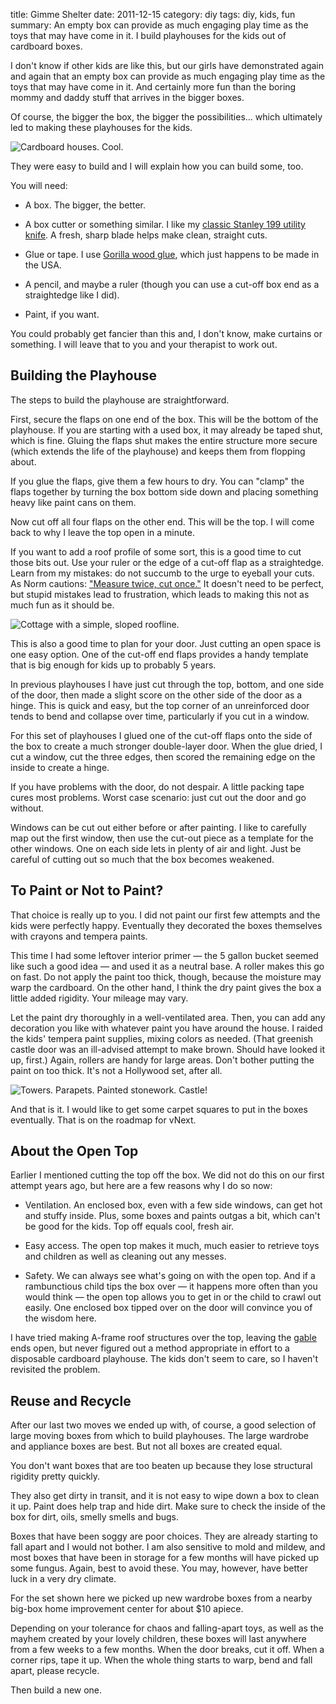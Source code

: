title: Gimme Shelter
date: 2011-12-15
category: diy
tags: diy, kids, fun
summary: An empty box can provide as much engaging play time as the toys that may have come in it. I build playhouses for the kids out of cardboard boxes.


I don't know if other kids are like this, but our girls have demonstrated again and again that an empty box can provide as much engaging play time as the toys that may have come in it. And certainly more fun than the boring mommy and daddy stuff that arrives in the bigger boxes.

Of course, the bigger the box, the bigger the possibilities... which ultimately led to making these playhouses for the kids.

![Cardboard houses. Cool.]({static}/images/boxhouses.jpg)

They were easy to build and I will explain how you can build some, too.

You will need:

* A box. The bigger, the better.

* A box cutter or something similar. I like my [classic Stanley 199 utility knife](http://www.classicandperformancecar.com/features/icons/262396/the_stanley_knife.html). A fresh, sharp blade helps make clean, straight cuts.

* Glue or tape. I use [Gorilla wood glue](http://www.gorillaglue.com/glues/woodglue/index.aspx), which just happens to be made in the USA.

* A pencil, and maybe a ruler (though you can use a cut-off box end as a straightedge like I did).

* Paint, if you want.

You could probably get fancier than this and, I don't know, make curtains or something. I will leave that to you and your therapist to work out.

## Building the Playhouse

The steps to build the playhouse are straightforward.

First, secure the flaps on one end of the box. This will be the bottom of the playhouse. If you are starting with a used box, it may already be taped shut, which is fine. Gluing the flaps shut makes the entire structure more secure (which extends the life of the playhouse) and keeps them from flopping about.

If you glue the flaps, give them a few hours to dry. You can "clamp" the flaps together by turning the box bottom side down and placing something heavy like paint cans on them.

Now cut off all four flaps on the other end. This will be the top. I will come back to why I leave the top open in a minute.

If you want to add a roof profile of some sort, this is a good time to cut those bits out. Use your ruler or the edge of a cut-off flap as a straightedge. Learn from my mistakes: do not succumb to the urge to eyeball your cuts. As Norm cautions: ["Measure twice, cut once."](http://www.amazon.com/Measure-Twice-Cut-Once-Carpenter/dp/0316004944) It doesn't need to be perfect, but stupid mistakes lead to frustration, which leads to making this not as much fun as it should be.

![Cottage with a simple, sloped roofline.]({static}/images/boxcottage.jpg)

This is also a good time to plan for your door. Just cutting an open space is one easy option. One of the cut-off end flaps provides a handy template that is big enough for kids up to probably 5 years.

In previous playhouses I have just cut through the top, bottom, and one side of the door, then made a slight score on the other side of the door as a hinge. This is quick and easy, but the top corner of an unreinforced door tends to bend and collapse over time, particularly if you cut in a window.

For this set of playhouses I glued one of the cut-off flaps onto the side of the box to create a much stronger double-layer door. When the glue dried, I cut a window, cut the three edges, then scored the remaining edge on the inside to create a hinge.

If you have problems with the door, do not despair. A little packing tape cures most problems. Worst case scenario: just cut out the door and go without.

Windows can be cut out either before or after painting. I like to carefully map out the first window, then use the cut-out piece as a template for the other windows. One on each side lets in plenty of air and light. Just be careful of cutting out so much that the box becomes weakened.

## To Paint or Not to Paint?

That choice is really up to you. I did not paint our first few attempts and the kids were perfectly happy. Eventually they decorated the boxes themselves with crayons and tempera paints.

This time I had some leftover interior primer &mdash; the 5 gallon bucket seemed like such a good idea &mdash; and used it as a neutral base. A roller makes this go on fast. Do not apply the paint too thick, though, because the moisture may warp the cardboard. On the other hand, I think the dry paint gives the box a little added rigidity. Your mileage may vary.

Let the paint dry thoroughly in a well-ventilated area. Then, you can add any decoration you like with whatever paint you have around the house. I raided the kids' tempera paint supplies, mixing colors as needed. (That greenish castle door was an ill-advised attempt to make brown. Should have looked it up, first.) Again, rollers are handy for large areas. Don't bother putting the paint on too thick. It's not a Hollywood set, after all.

![Towers. Parapets. Painted stonework. Castle!]({static}/images/boxcastle.jpg)

And that is it. I would like to get some carpet squares to put in the boxes eventually. That is on the roadmap for vNext.

## About the Open Top

Earlier I mentioned cutting the top off the box. We did not do this on our first attempt years ago, but here are a few reasons why I do so now:

* Ventilation. An enclosed box, even with a few side windows, can get hot and stuffy inside. Plus, some boxes and paints outgas a bit, which can't be good for the kids. Top off equals cool, fresh air.

* Easy access. The open top makes it much, much easier to retrieve toys and children as well as cleaning out any messes.

* Safety. We can always see what's going on with the open top. And if a rambunctious child tips the box over &mdash; it happens more often than you would think &mdash; the open top allows you to get in or the child to crawl out easily. One enclosed box tipped over on the door will convince you of the wisdom here.

I have tried making A-frame roof structures over the top, leaving the [gable](http://en.wikipedia.org/wiki/Gable) ends open, but never figured out a method appropriate in effort to a disposable cardboard playhouse. The kids don't seem to care, so I haven't revisited the problem.

## Reuse and Recycle

After our last two moves we ended up with, of course, a good selection of large moving boxes from which to build playhouses. The large wardrobe and appliance boxes are best. But not all boxes are created equal.

You don't want boxes that are too beaten up because they lose structural rigidity pretty quickly.

They also get dirty in transit, and it is not easy to wipe down a box to clean it up. Paint does help trap and hide dirt. Make sure to check the inside of the box for dirt, oils, smelly smells and bugs.

Boxes that have been soggy are poor choices. They are already starting to fall apart and I would not bother. I am also sensitive to mold and mildew, and most boxes that have been in storage for a few months will have picked up some fungus. Again, best to avoid these. You may, however, have better luck in a very dry climate.

For the set shown here we picked up new wardrobe boxes from a nearby big-box home improvement center for about $10 apiece.

Depending on your tolerance for chaos and falling-apart toys, as well as the mayhem created by your lovely children, these boxes will last anywhere from a few weeks to a few months. When the door breaks, cut it off. When a corner rips, tape it up. When the whole thing starts to warp, bend and fall apart, please recycle.

Then build a new one.